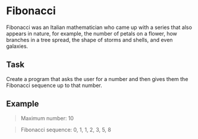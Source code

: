 # Fibonacci

Fibonacci was an Italian mathematician who came up with a series that also appears in nature, for example, the number of petals on a flower, how branches in a tree spread, the shape of storms and shells, and even galaxies.

## Task

Create a program that asks the user for a number and then gives them the Fibonacci sequence up to that number.

## Example

> Maximum number: 10

> Fibonacci sequence: 0, 1, 1, 2, 3, 5, 8